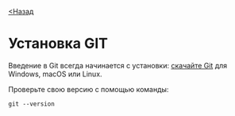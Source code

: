 [<Назад](./readme.md "тык")

# Установка GIT

Введение в Git всегда начинается с установки: [скачайте Git](https://git-scm.com/downloads "тык") для Windows, macOS или Linux.

Проверьте свою версию с помощью команды:
```
git --version
```
